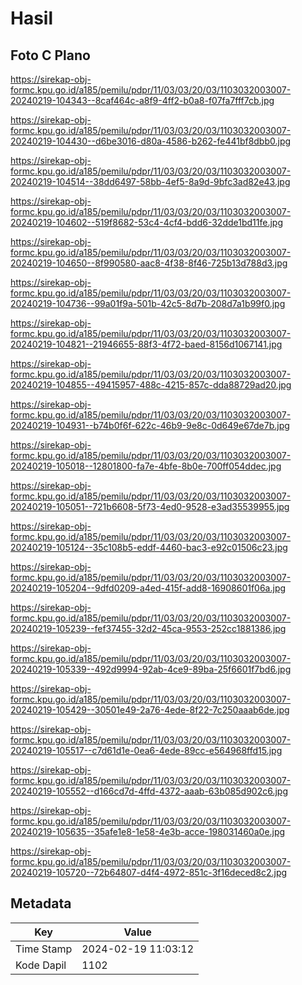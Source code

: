 # Hasil

## Foto C Plano

https://sirekap-obj-formc.kpu.go.id/a185/pemilu/pdpr/11/03/03/20/03/1103032003007-20240219-104343--8caf464c-a8f9-4ff2-b0a8-f07fa7fff7cb.jpg

https://sirekap-obj-formc.kpu.go.id/a185/pemilu/pdpr/11/03/03/20/03/1103032003007-20240219-104430--d6be3016-d80a-4586-b262-fe441bf8dbb0.jpg

https://sirekap-obj-formc.kpu.go.id/a185/pemilu/pdpr/11/03/03/20/03/1103032003007-20240219-104514--38dd6497-58bb-4ef5-8a9d-9bfc3ad82e43.jpg

https://sirekap-obj-formc.kpu.go.id/a185/pemilu/pdpr/11/03/03/20/03/1103032003007-20240219-104602--519f8682-53c4-4cf4-bdd6-32dde1bd11fe.jpg

https://sirekap-obj-formc.kpu.go.id/a185/pemilu/pdpr/11/03/03/20/03/1103032003007-20240219-104650--8f990580-aac8-4f38-8f46-725b13d788d3.jpg

https://sirekap-obj-formc.kpu.go.id/a185/pemilu/pdpr/11/03/03/20/03/1103032003007-20240219-104736--99a01f9a-501b-42c5-8d7b-208d7a1b99f0.jpg

https://sirekap-obj-formc.kpu.go.id/a185/pemilu/pdpr/11/03/03/20/03/1103032003007-20240219-104821--21946655-88f3-4f72-baed-8156d1067141.jpg

https://sirekap-obj-formc.kpu.go.id/a185/pemilu/pdpr/11/03/03/20/03/1103032003007-20240219-104855--49415957-488c-4215-857c-dda88729ad20.jpg

https://sirekap-obj-formc.kpu.go.id/a185/pemilu/pdpr/11/03/03/20/03/1103032003007-20240219-104931--b74b0f6f-622c-46b9-9e8c-0d649e67de7b.jpg

https://sirekap-obj-formc.kpu.go.id/a185/pemilu/pdpr/11/03/03/20/03/1103032003007-20240219-105018--12801800-fa7e-4bfe-8b0e-700ff054ddec.jpg

https://sirekap-obj-formc.kpu.go.id/a185/pemilu/pdpr/11/03/03/20/03/1103032003007-20240219-105051--721b6608-5f73-4ed0-9528-e3ad35539955.jpg

https://sirekap-obj-formc.kpu.go.id/a185/pemilu/pdpr/11/03/03/20/03/1103032003007-20240219-105124--35c108b5-eddf-4460-bac3-e92c01506c23.jpg

https://sirekap-obj-formc.kpu.go.id/a185/pemilu/pdpr/11/03/03/20/03/1103032003007-20240219-105204--9dfd0209-a4ed-415f-add8-16908601f06a.jpg

https://sirekap-obj-formc.kpu.go.id/a185/pemilu/pdpr/11/03/03/20/03/1103032003007-20240219-105239--fef37455-32d2-45ca-9553-252cc1881386.jpg

https://sirekap-obj-formc.kpu.go.id/a185/pemilu/pdpr/11/03/03/20/03/1103032003007-20240219-105339--492d9994-92ab-4ce9-89ba-25f6601f7bd6.jpg

https://sirekap-obj-formc.kpu.go.id/a185/pemilu/pdpr/11/03/03/20/03/1103032003007-20240219-105429--30501e49-2a76-4ede-8f22-7c250aaab6de.jpg

https://sirekap-obj-formc.kpu.go.id/a185/pemilu/pdpr/11/03/03/20/03/1103032003007-20240219-105517--c7d61d1e-0ea6-4ede-89cc-e564968ffd15.jpg

https://sirekap-obj-formc.kpu.go.id/a185/pemilu/pdpr/11/03/03/20/03/1103032003007-20240219-105552--d166cd7d-4ffd-4372-aaab-63b085d902c6.jpg

https://sirekap-obj-formc.kpu.go.id/a185/pemilu/pdpr/11/03/03/20/03/1103032003007-20240219-105635--35afe1e8-1e58-4e3b-acce-198031460a0e.jpg

https://sirekap-obj-formc.kpu.go.id/a185/pemilu/pdpr/11/03/03/20/03/1103032003007-20240219-105720--72b64807-d4f4-4972-851c-3f16deced8c2.jpg


## Metadata

| Key        | Value               |
| ---------- | ------------------- |
| Time Stamp | 2024-02-19 11:03:12 |
| Kode Dapil | 1102                |



